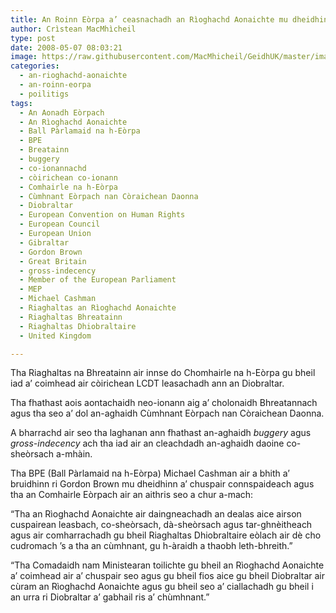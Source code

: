 ```yaml
---
title: An Roinn Eòrpa a’ ceasnachadh an Rìoghachd Aonaichte mu dheidhinn còirichean LCDT ann an Diobraltar
author: Crìstean MacMhìcheil
type: post
date: 2008-05-07 08:03:21
image: https://raw.githubusercontent.com/MacMhicheil/GeidhUK/master/images/2008-05-07-an-roinn-eorpa-a-ceasnachadh-an-rioghachd-aonaichte-mu-dheidhinn-coraichean-lcdt-ann-an-diobraltar.jpg
categories:
  - an-rioghachd-aonaichte
  - an-roinn-eorpa
  - poilitigs
tags:
  - An Aonadh Eòrpach
  - An Rìoghachd Aonaichte
  - Ball Pàrlamaid na h-Eòrpa
  - BPE
  - Breatainn
  - buggery
  - co-ionannachd
  - còirichean co-ionann
  - Comhairle na h-Eòrpa
  - Cùmhnant Eòrpach nan Còraichean Daonna
  - Diobraltar
  - European Convention on Human Rights
  - European Council
  - European Union
  - Gibraltar
  - Gordon Brown
  - Great Britain
  - gross-indecency
  - Member of the European Parliament
  - MEP
  - Michael Cashman
  - Riaghaltas an Rìoghachd Aonaichte
  - Riaghaltas Bhreatainn
  - Riaghaltas Dhiobraltaire
  - United Kingdom

---
```

Tha Riaghaltas na Bhreatainn air innse do Chomhairle na h-Eòrpa gu bheil iad a&#8217; coimhead air còirichean LCDT leasachadh ann an Diobraltar.

<!--more-->

Tha fhathast aois aontachaidh neo-ionann aig a&#8217; cholonaidh Bhreatannach agus tha seo a&#8217; dol an-aghaidh Cùmhnant Eòrpach nan Còraichean Daonna.

A bharrachd air seo tha laghanan ann fhathast an-aghaidh _buggery_ agus _gross-indecency_ ach tha iad air an cleachdadh an-aghaidh daoine co-sheòrsach a-mhàin.

Tha BPE (Ball Pàrlamaid na h-Eòrpa) Michael Cashman air a bhith a&#8217; bruidhinn ri Gordon Brown mu dheidhinn a&#8217; chuspair connspaideach agus tha an Comhairle Eòrpach air an aithris seo a chur a-mach:

&#8220;Tha an Rìoghachd Aonaichte air daingneachadh an dealas aice airson cuspairean leasbach, co-sheòrsach, dà-sheòrsach agus tar-ghnèitheach agus air comharrachadh gu bheil Riaghaltas Dhiobraltaire eòlach air dè cho cudromach &#8217;s a tha an cùmhnant, gu h-àraidh a thaobh leth-bhreith.&#8221;

&#8220;Tha Comadaidh nam Ministearan toilichte gu bheil an Rìoghachd Aonaichte a&#8217; coimhead air a&#8217; chuspair seo agus gu bheil fios aice gu bheil Diobraltar air cùram an Rìoghachd Aonaichte agus gu bheil seo a&#8217; ciallachadh gu bheil i an urra ri Diobraltar a&#8217; gabhail ris a&#8217; chùmhnant.&#8221;

